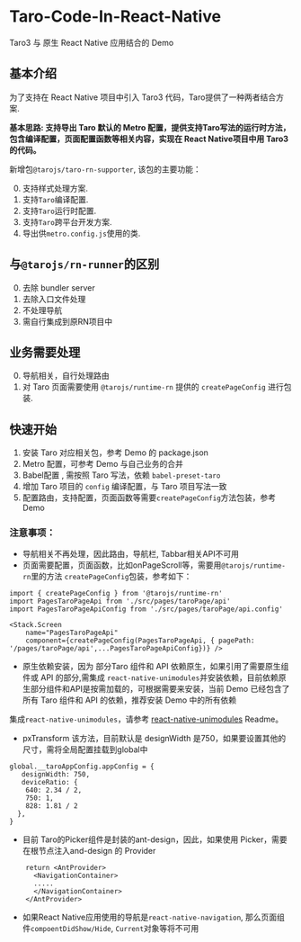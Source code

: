 
# Taro-Code-In-React-Native

Taro3 与 原生 React Native 应用结合的 Demo

## 基本介绍

为了支持在 React Native 项目中引入 Taro3 代码，Taro提供了一种两者结合方案.

**基本思路: 支持导出 Taro 默认的 Metro 配置，提供支持Taro写法的运行时方法，包含编译配置，页面配置函数等相关内容，实现在 React Native项目中用 Taro3 的代码。**

新增包`@tarojs/taro-rn-supporter`, 该包的主要功能：

0. 支持样式处理方案.
1. 支持`Taro`编译配置.
2. 支持`Taro`运行时配置.
2. 支持`Taro`跨平台开发方案.
3. 导出供`metro.config.js`使用的类.


## 与`@tarojs/rn-runner`的区别

0. 去除 bundler server
2. 去除入口文件处理
2. 不处理导航
3. 需自行集成到原RN项目中

## 业务需要处理

0. 导航相关，自行处理路由
1. 对 Taro 页面需要使用 `@tarojs/runtime-rn` 提供的 `createPageConfig` 进行包装.


## 快速开始

1. 安装 Taro 对应相关包，参考 Demo 的 package.json 
2. Metro 配置，可参考 Demo 与自己业务的合并
3. Babel配置 , 需按照 Taro 写法，依赖 `babel-preset-taro`
4. 增加 Taro 项目的 `config` 编译配置，与 Taro 项目写法一致
5. 配置路由，支持配置，页面函数等需要`createPageConfig`方法包装，参考 Demo


### 注意事项：

- 导航相关不再处理，因此路由，导航栏, Tabbar相关API不可用
- 页面需要配置，页面函数，比如onPageScroll等，需要用`@tarojs/runtime-rn`里的方法    `createPageConfig`包装，参考如下：

```
import { createPageConfig } from '@tarojs/runtime-rn'
import PagesTaroPageApi from './src/pages/taroPage/api'
import PagesTaroPageApiConfig from './src/pages/taroPage/api.config'

<Stack.Screen
    name="PagesTaroPageApi"
    component={createPageConfig(PagesTaroPageApi, { pagePath: '/pages/taroPage/api',...PagesTaroPageApiConfig})} />
```

- 原生依赖安装，因为 部分Taro 组件和 API 依赖原生，如果引用了需要原生组件或 API 的部分,需集成 `react-native-unimodules`并安装依赖，目前依赖原生部分组件和API是按需加载的，可根据需要来安装，当前 Demo 已经包含了所有 Taro 组件和 API 的依赖，推荐安装 Demo 中的所有依赖

集成`react-native-unimodules`，请参考 [react-native-unimodules](https://github.com/unimodules/react-native-unimodules) Readme。

- pxTransform 该方法，目前默认是 designWidth 是750，如果要设置其他的尺寸，需将全局配置挂载到global中

```
global.__taroAppConfig.appConfig = {
   designWidth: 750,
   deviceRatio: {
    640: 2.34 / 2,
    750: 1,
    828: 1.81 / 2
  }, 
}
```

- 目前 Taro的Picker组件是封装的ant-design，因此，如果使用 Picker，需要在根节点注入and-design 的 Provider

```
    return <AntProvider>
      <NavigationContainer>
      .....
      </NavigationContainer>
    </AntProvider>
```

- 如果React Native应用使用的导航是`react-native-navigation`, 那么页面组件`compoentDidShow/Hide`, `Current`对象等将不可用
